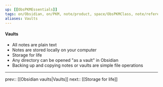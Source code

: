 ```yaml
---
up: [[ObsPKMEssentials]]
tags: on/Obsidian, on/PKM, note/product, space/ObsPKMClass, note/reference
aliases: Vaults
---
```

#### Vaults

- All notes are plain text
- Notes are stored locally on your computer
- Storage for life
- Any directory can be opened "as a vault" in Obsidian
- Backing up and copying notes or vaults are simple file operations

---
prev:: [[Obsidian vaults|Vaults]]
next:: [[Storage for life]]
